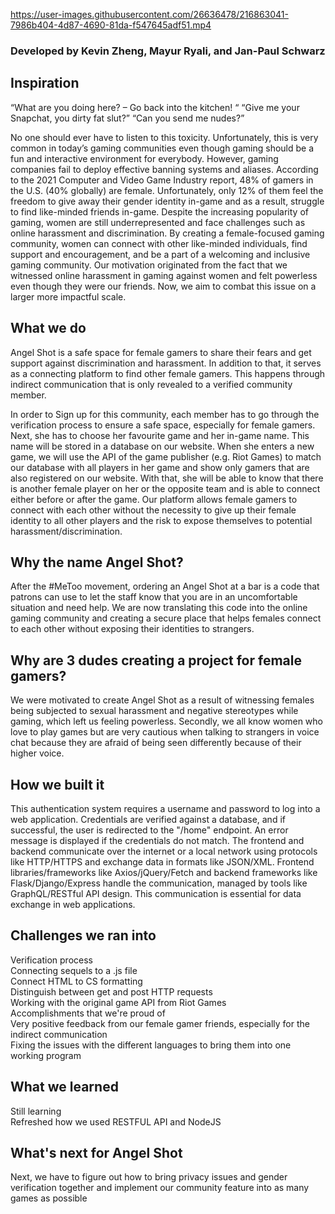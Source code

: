 https://user-images.githubusercontent.com/26636478/216863041-7986b404-4d87-4690-81da-f547645adf51.mp4

### Developed by Kevin Zheng, Mayur Ryali, and Jan-Paul Schwarz

## Inspiration
“What are you doing here? – Go back into the kitchen! “ “Give me your Snapchat, you dirty fat slut?” “Can you send me nudes?”

No one should ever have to listen to this toxicity. Unfortunately, this is very common in today’s gaming communities even though gaming should be a fun and interactive environment for everybody. However, gaming companies fail to deploy effective banning systems and aliases. According to the 2021 Computer and Video Game Industry report, 48% of gamers in the U.S. (40% globally) are female. Unfortunately, only 12% of them feel the freedom to give away their gender identity in-game and as a result, struggle to find like-minded friends in-game. Despite the increasing popularity of gaming, women are still underrepresented and face challenges such as online harassment and discrimination. By creating a female-focused gaming community, women can connect with other like-minded individuals, find support and encouragement, and be a part of a welcoming and inclusive gaming community. Our motivation originated from the fact that we witnessed online harassment in gaming against women and felt powerless even though they were our friends. Now, we aim to combat this issue on a larger more impactful scale.

## What we do
Angel Shot is a safe space for female gamers to share their fears and get support against discrimination and harassment. In addition to that, it serves as a connecting platform to find other female gamers. This happens through indirect communication that is only revealed to a verified community member.

In order to Sign up for this community, each member has to go through the verification process to ensure a safe space, especially for female gamers. Next, she has to choose her favourite game and her in-game name. This name will be stored in a database on our website. When she enters a new game, we will use the API of the game publisher (e.g. Riot Games) to match our database with all players in her game and show only gamers that are also registered on our website. With that, she will be able to know that there is another female player on her or the opposite team and is able to connect either before or after the game. Our platform allows female gamers to connect with each other without the necessity to give up their female identity to all other players and the risk to expose themselves to potential harassment/discrimination.

## Why the name Angel Shot?
After the #MeToo movement, ordering an Angel Shot at a bar is a code that patrons can use to let the staff know that you are in an uncomfortable situation and need help. We are now translating this code into the online gaming community and creating a secure place that helps females connect to each other without exposing their identities to strangers.

## Why are 3 dudes creating a project for female gamers?
We were motivated to create Angel Shot as a result of witnessing females being subjected to sexual harassment and negative stereotypes while gaming, which left us feeling powerless. Secondly, we all know women who love to play games but are very cautious when talking to strangers in voice chat because they are afraid of being seen differently because of their higher voice.

## How we built it
This authentication system requires a username and password to log into a web application. Credentials are verified against a database, and if successful, the user is redirected to the "/home" endpoint. An error message is displayed if the credentials do not match. The frontend and backend communicate over the internet or a local network using protocols like HTTP/HTTPS and exchange data in formats like JSON/XML. Frontend libraries/frameworks like Axios/jQuery/Fetch and backend frameworks like Flask/Django/Express handle the communication, managed by tools like GraphQL/RESTful API design. This communication is essential for data exchange in web applications.

## Challenges we ran into
Verification process  
Connecting sequels to a .js file  
Connect HTML to CS formatting  
Distinguish between get and post HTTP requests  
Working with the original game API from Riot Games  
Accomplishments that we're proud of  
Very positive feedback from our female gamer friends, especially for the indirect communication  
Fixing the issues with the different languages to bring them into one working program  

## What we learned
Still learning  
Refreshed how we used RESTFUL API and NodeJS

## What's next for Angel Shot
Next, we have to figure out how to bring privacy issues and gender verification together and implement our community feature into as many games as possible
